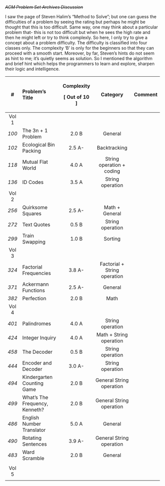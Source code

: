 ﻿*~~ACM Problem Set Archives Discussion~~*

I saw the page of Steven Halim’s “Method to Solve”; but one can guess the difficulties of a problem by seeing the rating but perhaps he might be thought that this is too difficult. Same way, one may think about a particular problem that- this is not too difficult but when he sees the high rate and then he might left or try to think complexly. So here, I only try to give a concept about a problem difficulty. The difficulty is classified into four classes only. The complexity ‘B’ is only for the beginners so that they can proceed with a smooth start. Moreover, by far, Steven’s hints do not seem as hint to me; it’s quietly seems as solution. So I mentioned the algorithm and brief hint which helps the programmers to learn and explore, sharpen their logic and intelligence.


|#|Problem’s Title|<p>Complexity</p><p>**[ Out of 10 ]**</p>|Category|Comment|
| :-: | :- | :-: | :-: | :-: |
|Vol 1|
|*100*|The 3n + 1 Problem|2.0 B|General||
|*102*|Ecological Bin Packing|2.5 A-|Backtracking||
|*118*|Mutual Flat World|4.0 A|String operation + coding||
|*136*|ID Codes|3.5 A|String operation||
|Vol 2|
|*256*|Quirksome Squares|2.5 A-|Math + General||
|*272*|Text Quotes|0.5 B|String operation||
|*299*|Train Swapping|1.0 B|Sorting||
|Vol 3|
|*324*|Factorial Frequencies|3.8 A-|Factorial + String operation||
|*371*|Ackermann Functions|2.5 A-|General||
|*382*|Perfection|2.0 B|Math||
|Vol 4|
|*401*|Palindromes|4.0 A|String operation||
|*424*|Integer Inquiry|4.0 A|Math + String operation||
|*458*|The Decoder|0.5 B|String operation ||
|*444*|Encoder and Decoder|3.0 A-|String operation ||
|*494*|Kindergarten Counting Game |2.0 B|General String operation ||
|*499*|What’s The Frequency, Kenneth?|2.0 B|General String operation ||
|*486*|English Number Translator|5.0 A|General||
|*490*|Rotating Sentences|3.9 A-|General  String operation ||
|*483*|Ward Scramble|2.0 B|General ||
||||||
|Vol 5 |
||||||



